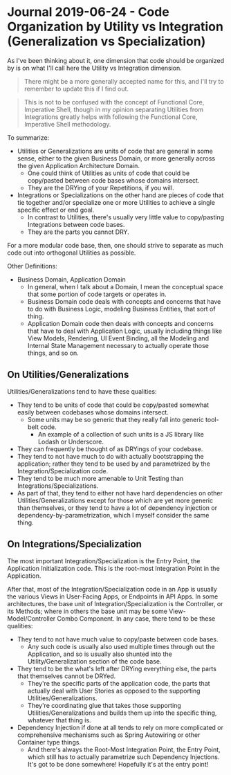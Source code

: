 Journal 2019-06-24 - Code Organization by Utility vs Integration (Generalization vs Specialization)
=========

As I've been thinking about it, one dimension that code should be organized by is on what I'll call here the Utility vs Integration dimension.

> There might be a more generally accepted name for this, and I'll try to remember to update this if I find out.

> This is not to be confused with the concept of Functional Core, Imperative Shell, though in my opinion separating Utilities from Integrations greatly helps with following the Functional Core, Imperative Shell methodology.

To summarize:

- Utilities or Generalizations are units of code that are general in some sense, either to the given Business Domain, or more generally across the given Application Architecture Domain.
    - One could think of Utilities as units of code that could be copy/pasted between code bases whose domains intersect.
    - They are the DRYing of your Repetitions, if you will.
- Integrations or Specializations on the other hand are pieces of code that tie together and/or specialize one or more Utilities to achieve a single specific effect or end goal.
    - In contrast to Utilities, there's usually very little value to copy/pasting Integrations between code bases.
    - They are the parts you cannot DRY.

For a more modular code base, then, one should strive to separate as much code out into orthogonal Utilities as possible.

Other Definitions:

- Business Domain, Application Domain
    - In general, when I talk about a Domain, I mean the conceptual space that some portion of code targets or operates in.
    - Business Domain code deals with concepts and concerns that have to do with Business Logic, modeling Business Entities, that sort of thing.
    - Application Domain code then deals with concepts and concerns that have to deal with Application Logic, usually including things like View Models, Rendering, UI Event Binding, all the Modeling and Internal State Management necessary to actually operate those things, and so on.



## On Utilities/Generalizations

Utilities/Generalizations tend to have these qualities:

- They tend to be units of code that could be copy/pasted somewhat easily between codebases whose domains intersect.
    - Some units may be so generic that they really fall into generic tool-belt code.
        - An example of a collection of such units is a JS library like Lodash or Underscore.
- They can frequently be thought of as DRYings of your codebase.
- They tend to not have much to do with actually bootstrapping the application; rather they tend to be used by and parametrized by the Integration/Specialization code.
- They tend to be much more amenable to Unit Testing than Integrations/Specializations.
- As part of that, they tend to either not have hard dependencies on other Utilities/Generalizations except for those which are yet more generic than themselves, or they tend to have a lot of dependency injection or dependency-by-parametrization, which I myself consider the same thing.



## On Integrations/Specialization

The most important Integration/Specialization is the Entry Point, the Application Initialization code.  This is the root-most Integration Point in the Application.

After that, most of the Integration/Specialization code in an App is usually the various Views in User-Facing Apps, or Endpoints in API Apps.  In some architectures, the base unit of Integration/Specialization is the Controller, or its Methods; where in others the base unit may be some View-Model/Controller Combo Component.  In any case, there tend to be these qualities:

- They tend to not have much value to copy/paste between code bases.
    - Any such code is usually also used multiple times through out the Application, and so is usually also shunted into the Utility/Generalization section of the code base.
- They tend to be the what's left after DRYing everything else, the parts that themselves cannot be DRYed.
    - They're the specific parts of the application code, the parts that actually deal with User Stories as opposed to the supporting Utilities/Generalizations.
    - They're coordinating glue that takes those supporting Utilities/Generalizations and builds them up into the specific thing, whatever that thing is.
- Dependency Injection if done at all tends to rely on more complicated or comprehensive mechanisms such as Spring Autowiring or other Container type things.
    - And there's always the Root-Most Integration Point, the Entry Point, which still has to actually parametrize such Dependency Injections.  It's got to be done somewhere!  Hopefully it's at the entry point!

